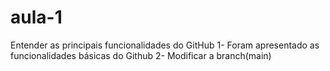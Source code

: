 # aula-1
Entender as principais funcionalidades do GitHub 
1- Foram apresentado as funcionalidades básicas do Github
2- Modificar a branch(main)
